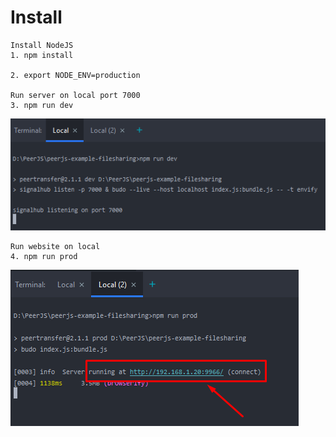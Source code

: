 ﻿# Install
    
    Install NodeJS
    1. npm install
        
    2. export NODE_ENV=production

    Run server on local port 7000
    3. npm run dev
![](images/runServerOnLocal.png)
  

    Run website on local
    4. npm run prod
![](images/runWebsiteOnLocal.png)


